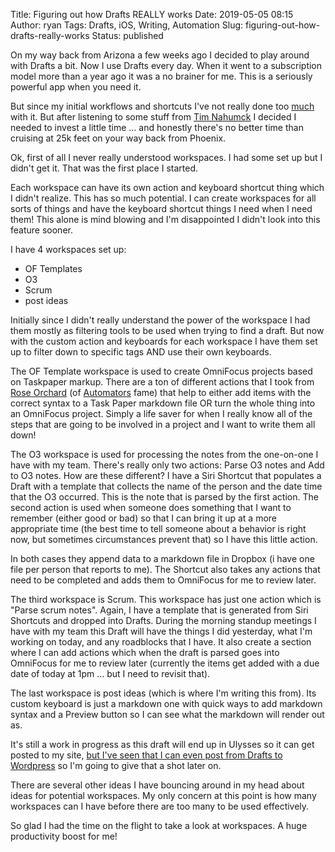 Title: Figuring out how Drafts REALLY works
Date: 2019-05-05 08:15
Author: ryan
Tags: Drafts, iOS, Writing, Automation
Slug: figuring-out-how-drafts-really-works
Status: published

On my way back from Arizona a few weeks ago I decided to play around with Drafts a bit. Now I use Drafts every day. When it went to a subscription model more than a year ago it was a no brainer for me. This is a seriously powerful app when you need it.

But since my initial workflows and shortcuts I've not really done too [much](/creating-hastags-for-social-media-with-a-drafts-action.html) with it. But after listening to some stuff from [Tim Nahumck](https://nahumck.me) I decided I needed to invest a little time ... and honestly there's no better time than cruising at 25k feet on your way back from Phoenix.

Ok, first of all I never really understood workspaces. I had some set up but I didn't get it. That was the first place I started.

Each workspace can have its own action and keyboard shortcut thing which I didn't realize. This has so much potential. I can create workspaces for all sorts of things and have the keyboard shortcut things I need when I need them! This alone is mind blowing and I'm disappointed I didn't look into this feature sooner.

I have 4 workspaces set up:

-   OF Templates
-   O3
-   Scrum
-   post ideas

Initially since I didn't really understand the power of the workspace I had them mostly as filtering tools to be used when trying to find a draft. But now with the custom action and keyboards for each workspace I have them set up to filter down to specific tags AND use their own keyboards.

The OF Template workspace is used to create OmniFocus projects based on Taskpaper markup. There are a ton of different actions that I took from [Rose Orchard](https://www.relay.fm/people/rose-orchard) (of [Automators](https://automators.fm) fame) that help to either add items with the correct syntax to a Task Paper markdown file OR turn the whole thing into an OmniFocus project. Simply a life saver for when I really know all of the steps that are going to be involved in a project and I want to write them all down!

The O3 workspace is used for processing the notes from the one-on-one I have with my team. There's really only two actions: Parse O3 notes and Add to O3 notes. How are these different? I have a Siri Shortcut that populates a Draft with a template that collects the name of the person and the date time that the O3 occurred. This is the note that is parsed by the first action. The second action is used when someone does something that I want to remember (either good or bad) so that I can bring it up at a more appropriate time (the best time to tell someone about a behavior is right now, but sometimes circumstances prevent that) so I have this little action.

In both cases they append data to a markdown file in Dropbox (i have one file per person that reports to me). The Shortcut also takes any actions that need to be completed and adds them to OmniFocus for me to review later.

The third workspace is Scrum. This workspace has just one action which is "Parse scrum notes". Again, I have a template that is generated from Siri Shortcuts and dropped into Drafts. During the morning standup meetings I have with my team this Draft will have the things I did yesterday, what I'm working on today, and any roadblocks that I have. It also create a section where I can add actions which when the draft is parsed goes into OmniFocus for me to review later (currently the items get added with a due date of today at 1pm ... but I need to revisit that).

The last workspace is post ideas (which is where I'm writing this from). Its custom keyboard is just a markdown one with quick ways to add markdown syntax and a Preview button so I can see what the markdown will render out as.

It's still a work in progress as this draft will end up in Ulysses so it can get posted to my site, [but I've seen that I can even post from Drafts to Wordpress](https://www.macstories.net/reviews/drafts-5-4-siri-shortcuts-wordpress-and-more/) so I'm going to give that a shot later on.

There are several other ideas I have bouncing around in my head about ideas for potential workspaces. My only concern at this point is how many workspaces can I have before there are too many to be used effectively.

So glad I had the time on the flight to take a look at workspaces. A huge productivity boost for me!
